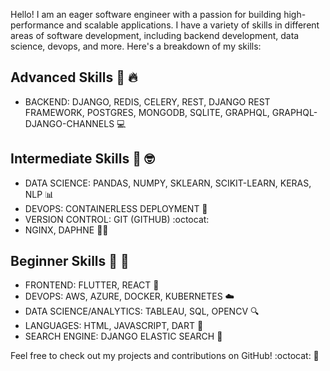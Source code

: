 Hello! I am an eager software engineer with a passion for building high-performance and scalable applications. I have a variety of skills in different areas of software development, including backend development, data science, devops, and more. Here's a breakdown of my skills:

## Advanced Skills :rocket: :fire:
- BACKEND: DJANGO, REDIS, CELERY, REST, DJANGO REST FRAMEWORK, POSTGRES, MONGODB, SQLITE, GRAPHQL, GRAPHQL-DJANGO-CHANNELS :computer:

## Intermediate Skills :thought_balloon: :nerd_face:
- DATA SCIENCE: PANDAS, NUMPY, SKLEARN, SCIKIT-LEARN, KERAS, NLP :bar_chart:
- DEVOPS: CONTAINERLESS DEPLOYMENT :whale:
- VERSION CONTROL: GIT (GITHUB) :octocat:
- NGINX, DAPHNE :guardsman:

## Beginner Skills :beginner: :baby:
- FRONTEND: FLUTTER, REACT :art:
- DEVOPS: AWS, AZURE, DOCKER, KUBERNETES :cloud:
- DATA SCIENCE/ANALYTICS: TABLEAU, SQL, OPENCV :mag:
- LANGUAGES: HTML, JAVASCRIPT, DART :book:
- SEARCH ENGINE: DJANGO ELASTIC SEARCH :mag_right:

Feel free to check out my projects and contributions on GitHub! :octocat: :tada:
